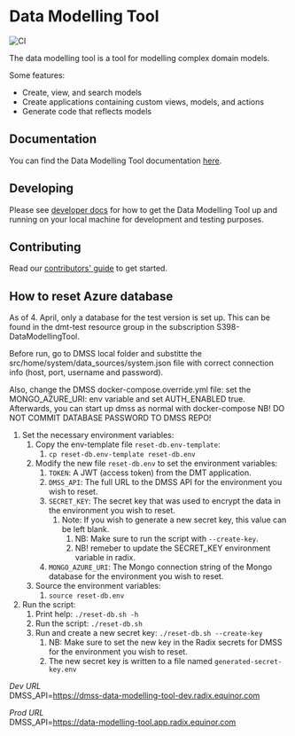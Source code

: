 # Data Modelling Tool

![CI](https://github.com/equinor/data-modelling-tool/workflows/.github/workflows/main.yaml/badge.svg)

The data modelling tool is a tool for modelling complex domain models.

Some features:

* Create, view, and search models
* Create applications containing custom views, models, and actions
* Generate code that reflects models

## Documentation

You can find the Data Modelling Tool documentation [here](https://potential-train-e73e8904.pages.github.io/).

## Developing
 
Please see [developer docs](https://potential-train-e73e8904.pages.github.io/developer-manual.html) for how to get the Data Modelling Tool up and running on your local machine for development and testing purposes.

## Contributing 

Read our [contributors' guide](https://potential-train-e73e8904.pages.github.io/contribute-guide.html) to get started.


## How to reset Azure database
As of 4. April, only a database for the test version is set up. This can be found in the dmt-test resource group in the subscription S398-DataModellingTool.

Before run, go to DMSS local folder and substitte the src/home/system/data_sources/system.json file with correct connection info (host, port, username and password).

Also, change the DMSS docker-compose.override.yml file: set the MONGO_AZURE_URI: env variable and set AUTH_ENABLED true.
 Afterwards, you can start up dmss as normal with docker-compose 
NB! DO NOT COMMIT DATABASE PASSWORD TO DMSS REPO!



1. Set the necessary environment variables:
   1. Copy the env-template file `reset-db.env-template`:
      1. `cp reset-db.env-template reset-db.env`
   2. Modify the new file `reset-db.env` to set the environment variables:
      1. `TOKEN`: A JWT (access token) from the DMT application.
      2. `DMSS_API`: The full URL to the DMSS API for the environment you wish to reset.
      3. `SECRET_KEY`: The secret key that was used to encrypt the data in the environment you wish to reset.
         1. Note: If you wish to generate a new secret key, this value can be left blank.
            1. NB: Make sure to run the script with `--create-key`.
            2. NB! remeber to update the SECRET_KEY environment variable in radix. 
      4. `MONGO_AZURE_URI`: The Mongo connection string of the Mongo database for the environment you wish to reset.
   3. Source the environment variables:
      1. `source reset-db.env`
2. Run the script:
   1. Print help: `./reset-db.sh -h`
   2. Run the script: `./reset-db.sh`
   3. Run and create a new secret key: `./reset-db.sh --create-key`
      1. NB: Make sure to set the new key in the Radix secrets for DMSS for the environment you wish to reset.
      2. The new secret key is written to a file named `generated-secret-key.env`
   

_Dev URL_  
DMSS_API=https://dmss-data-modelling-tool-dev.radix.equinor.com

_Prod URL_  
DMSS_API=https://data-modelling-tool.app.radix.equinor.com